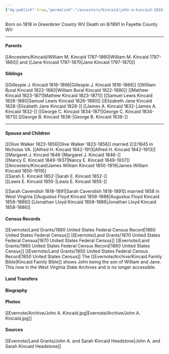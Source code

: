 ```yaml
---
{"dg-publish":true,"permalink":"/ancesters/kincaid/john-a-kincaid-1818-1891/"}
---
```


Born on 1818 in Greenbrier County WV
Death on 8/1891 in Fayette County WV

---
#### Parents
[[Ancesters/Kincaid/William M. Kincaid 1787-1860\|William M. Kincaid 1787-1860]] and [[Jane Kincaid 1797-1870\|Jane Kincaid 1797-1870]]
#### Siblings
[[Gillespie J. Kincaid 1816-1866\|Gillespie J. Kincaid 1816-1866]]
[[William Bural Kincaid 1822-1880\|William Bural Kincaid 1822-1880]]
[[Mathew Kincaid 1823-1871\|Mathew Kincaid 1823-1871]]
[[Samuel Lewis Kincaid 1826-1880\|Samuel Lewis Kincaid 1826-1880]]
[[Elizabeth Jane Kincaid 1828-\|Elizabeth Jane Kincaid 1828-]]
[[James A. Kincaid 1832-\|James A. Kincaid 1832-]]
[[George C. Kincaid 1834-1871\|George C. Kincaid 1834-1871]]
[[George B. Kincaid 1838-\|George B. Kincaid 1838-]]

---
#### Spouse and Children
[[Olive Walker 1823-1856\|Olive Walker 1823-1856]] married 2/2/1845 in Nicholas VA.
[[Alfred H. Kincaid 1842-1913\|Alfred H. Kincaid 1842-1913]]  
[[Margaret J. Kincaid 1846-\|Margaret J. Kincaid 1846-]]  
[[Nancy E. Kincaid 1849-1937\|Nancy E. Kincaid 1849-1937]]  
[[Ancesters/Kincaid/James William Kincaid 1850-1919\|James William Kincaid 1850-1919]]  
[[Sarah E. Kincaid 1852-\|Sarah E. Kincaid 1852-]]  
[[Lewis E. Kincaid 1855-\|Lewis E. Kincaid 1855-]]  

[[Sarah Cavendish 1818-1891\|Sarah Cavendish 1818-1891]]  married 1858 in West Virginia
[[Augustus Floyd Kincaid 1858-1886\|Augustus Floyd Kincaid 1858-1886]]
[[Jonathan Lloyd Kincaid 1858-1886\|Jonathan Lloyd Kincaid 1858-1886]]

#### Census Records
[[Evernote/Land Grants/1880 United States Federal Census Record\|1880 United States Federal Census]]
[[Evernote/Land Grants/1870 United States Federal Census\|1870 United States Federal Census]]
[[Evernote/Land Grants/1860 United States Federal Census Record\|1860 United States Census]]
[[Evernote/Land Grants/1850 United States Federal Census Record\|1850 United States Census]]
The [[Evernote/Archive/Kincaid Family Bible\|Kincaid Family Bible]] shows John being the son of William and Jane. This now in the West Virginia State Archives and is no longer accessible.
#### Land Transfers

#### Biography

#### Photos
[[Evernote/Archive/John A. Kincaid.jpg\|Evernote/Archive/John A. Kincaid.jpg]]
#### Sources

[[Evernote/Land Grants/John A. and Sarah Kincaid Headstone\|John A. and Sarah Kincaid Headstone]]